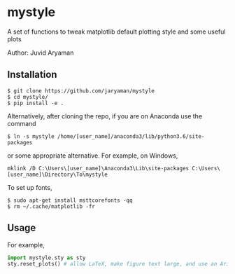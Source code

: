 # mystyle

A set of functions to tweak matplotlib default plotting style and some useful plots

Author: Juvid Aryaman

## Installation

```
$ git clone https://github.com/jaryaman/mystyle
$ cd mystyle/
$ pip install -e .
```
Alternatively, after cloning the repo, if you are on Anaconda use the command
```
$ ln -s mystyle /home/[user_name]/anaconda3/lib/python3.6/site-packages
```
or some appropriate alternative. For example, on Windows,
```
mklink /D C:\Users\[user_name]\Anaconda3\Lib\site-packages C:\Users\[user_name]\Directory\To\mystyle
```
To set up fonts,
```
$ sudo apt-get install msttcorefonts -qq
$ rm ~/.cache/matplotlib -fr
```

## Usage

For example,

```python
import mystyle.sty as sty
sty.reset_plots() # allow LaTeX, make figure text large, and use an Arial font
```
